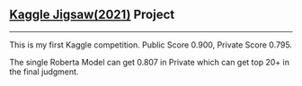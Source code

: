 ## [Kaggle Jigsaw(2021)](https://www.kaggle.com/c/jigsaw-toxic-severity-rating) Project
---
This is my first Kaggle competition. Public Score 0.900, Private Score 0.795.

The single Roberta Model can get 0.807 in Private which can get top 20+ in the final judgment.

